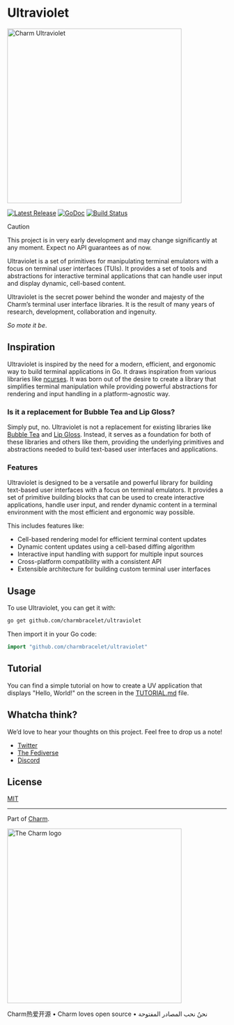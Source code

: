 # Ultraviolet

<img width="400" alt="Charm Ultraviolet" src="https://github.com/user-attachments/assets/3484e4b0-3741-4e8c-bebf-9ea51f5bb49c" />

<p>
    <a href="https://github.com/charmbracelet/ultraviolet/releases"><img src="https://img.shields.io/github/release/charmbracelet/ultraviolet.svg" alt="Latest Release"></a>
    <a href="https://pkg.go.dev/github.com/charmbracelet/ultraviolet?tab=doc"><img src="https://godoc.org/github.com/charmbracelet/ultraviolet?status.svg" alt="GoDoc"></a>
    <a href="https://github.com/charmbracelet/ultraviolet/actions"><img src="https://github.com/charmbracelet/ultraviolet/actions/workflows/build.yml/badge.svg" alt="Build Status"></a>
</p>

> [!CAUTION]
> This project is in very early development and may change significantly at any moment. Expect no API guarantees as of now.

Ultraviolet is a set of primitives for manipulating terminal emulators with a
focus on terminal user interfaces (TUIs). It provides a set of tools and
abstractions for interactive terminal applications that can handle user input
and display dynamic, cell-based content.

Ultraviolet is the secret power behind the wonder and majesty of the Charm’s terminal user interface libraries. It is the result of many years of research, development, collaboration and ingenuity.

_So mote it be_.

## Inspiration

Ultraviolet is inspired by the need for a modern, efficient, and ergonomic way
to build terminal applications in Go. It draws inspiration from various
libraries like [ncurses](https://invisible-island.net/ncurses/). It was born
out of the desire to create a library that simplifies terminal manipulation
while providing powerful abstractions for rendering and input handling in
a platform-agnostic way.

### Is it a replacement for Bubble Tea and Lip Gloss?

Simply put, no. Ultraviolet is not a replacement for existing libraries like
[Bubble Tea](https://github.com/charmbracelet/bubbletea) and [Lip Gloss](https://github.com/charmbracelet/lipgloss). Instead, it serves as a
foundation for both of these libraries and others like them, providing the
underlying primitives and abstractions needed to build text-based user
interfaces and applications.

### Features

Ultraviolet is designed to be a versatile and powerful library for building
text-based user interfaces with a focus on terminal emulators. It provides a
set of primitive building blocks that can be used to create interactive
applications, handle user input, and render dynamic content in a terminal
environment with the most efficient and ergonomic way possible.

This includes features like:

- Cell-based rendering model for efficient terminal content updates
- Dynamic content updates using a cell-based diffing algorithm
- Interactive input handling with support for multiple input sources
- Cross-platform compatibility with a consistent API
- Extensible architecture for building custom terminal user interfaces

## Usage

To use Ultraviolet, you can get it with:

```bash
go get github.com/charmbracelet/ultraviolet
```

Then import it in your Go code:

```go
import "github.com/charmbracelet/ultraviolet"
```

## Tutorial

You can find a simple tutorial on how to create a UV application that displays
"Hello, World!" on the screen in the [TUTORIAL.md](./TUTORIAL.md) file.

## Whatcha think?

We’d love to hear your thoughts on this project. Feel free to drop us a note!

- [Twitter](https://twitter.com/charmcli)
- [The Fediverse](https://mastodon.social/@charmcli)
- [Discord](https://charm.sh/chat)

## License

[MIT](./LICENSE)

---

Part of [Charm](https://charm.land).

<a href="https://charm.sh/"><img alt="The Charm logo" width="400" src="https://stuff.charm.sh/charm-banner-next.jpg" /></a>

Charm热爱开源 • Charm loves open source • نحنُ نحب المصادر المفتوحة
